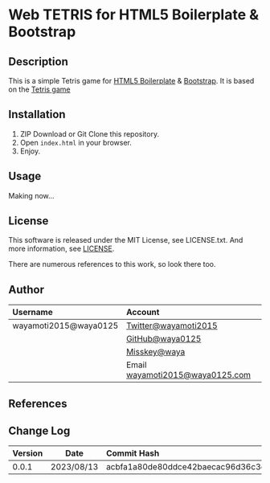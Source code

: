 # Web TETRIS for HTML5 Boilerplate & Bootstrap

## Description

This is a simple Tetris game for [HTML5 Boilerplate](https://github.com/h5bp/html5-boilerplate) & [Bootstrap](https://github.com/twbs/bootstrap). It is based on the [Tetris game]()

## Installation

1. ZIP Download or Git Clone this repository.
2. Open `index.html` in your browser.
3. Enjoy.

## Usage

Making now...

## License

This software is released under the MIT License, see LICENSE.txt.
And more information, see [LICENSE](http://opensource.org/licenses/MIT).

There are numerous references to this work, so look there too.

## Author

| Username              | Account                                                  |
|:----------------------|:---------------------------------------------------------|
| wayamoti2015@waya0125 | [Twitter@wayamoti2015](https://twitter.com/wayamoti2015) |
|                       | [GitHub@waya0125](https://github.com/waya0125)           |
|                       | [Misskey@waya](https://misskey.io/@waya)                 |
|                       | Email wayamoti2015@waya0125.com                          |

## References



## Change Log

| Version |    Date    | Commit Hash                              |
|:--------|:----------:|:-----------------------------------------|
| 0.0.1   | 2023/08/13 | acbfa1a80de80ddce42baecac96d36c3ca692568 |
